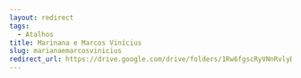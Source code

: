 ```yaml
---
layout: redirect
tags:
  - Atalhos
title: Marinana e Marcos Vinícius
slug: marianaemarcosvinicius
redirect_url: https://drive.google.com/drive/folders/1Rw6fgscRyVNnRvlyD7bdONvi5ro2Iu-2?usp=drive_link
---
```

